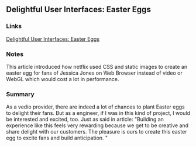 ## Delightful User Interfaces: Easter Eggs

### Links

[Delightful User Interfaces: Easter Eggs](https://medium.com/@NetflixTechBlog/delightful-user-interfaces-easter-eggs-ae5e8107d09b)

### Notes

This article introduced how netflix used CSS and static images to create an easter egg for fans of  Jessica Jones on Web Browser instead of video or WebGL which would cost a lot in performance. 

### Summary

As a vedio provider, there are indeed a lot of chances to plant Easter eggs to delight their fans. But as a engineer, if I was in this kind of project, I would be interested and  excited, too.  Just as said in article: "Building an experience like this feels very rewarding because we get to be creative and share delight with our customers. The pleasure is ours to create this easter egg to excite fans and build anticipation. " 